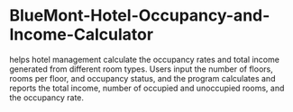 # BlueMont-Hotel-Occupancy-and-Income-Calculator
helps hotel management calculate the occupancy rates and total income generated from different room types. Users input the number of floors, rooms per floor, and occupancy status, and the program calculates and reports the total income, number of occupied and unoccupied rooms, and the occupancy rate.
